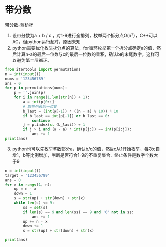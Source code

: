 # 带分数

[带分数-蓝桥杯](https://www.lanqiao.cn/problems/208/learning/?page=1\&first\_category\_id=1\&sort=students\_count\&second\_category\_id=3\&name=%E5%B8%A6%E5%88%86%E6%95%B0)

1. 设带分数为a + b / c ，对1-9进行全排列，枚举两个拆分点O(n²），C++可以AC，但python运行超时，原因未知
2. python需要优化枚举拆分点的算法，for循环枚举第一个拆分点确定a的值，然后计算n-a的最后一位数与c的最后一位数的乘积，确认b的末尾数字，这样可以避免第二层循环。

```python
from itertools import permutations
n = int(input())
nums = '123456789'
ans = 0
for p in permutations(nums):
    p = ''.join(p)
    for i in range(1,len(str(n)) + 1):
        a = int(p[0:i])
        # 取排列最后一位数
        b_last = (int(p[-1]) * ((n - a) % 10)) % 10
        if b_last == int(p[-1]) or b_last == 0:
            continue
        j = p.index(str(b_last)) + 1
        if j > i and (n - a) * int(p[j:]) == int(p[i:j]):
            ans += 1
print(ans)
```

3. python也可以先枚举整数部分a，确认b/c的值，然后c从1开始枚举，每次c自增1，b等比例增加，判断是否符合1-9的不重复集合，终止条件是数字个数大于9

```python
n = int(input())
target = '123456789'
ans = 0
for x in range(1, n):
    up = n - x
    down = 1
    s = str(up) + str(down) + str(x)
    while len(s) <= 9:
        ss = set(s)
        if len(s) == 9 and len(ss) == 9 and '0' not in ss:
            ans += 1
        up += n - x
        down += 1
        s = str(up) + str(down) + str(x)

print(ans)
```
